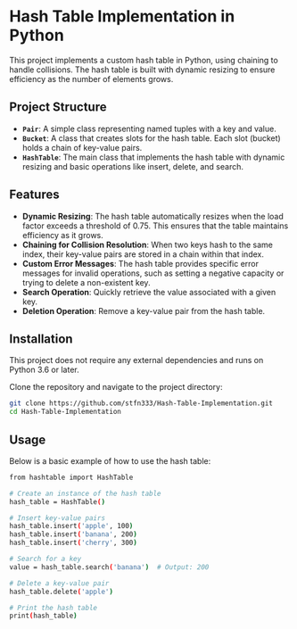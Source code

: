 # Hash Table Implementation in Python

This project implements a custom hash table in Python, using chaining to handle collisions. The hash table is built with dynamic resizing to ensure efficiency as the number of elements grows.

## Project Structure

- **`Pair`**: A simple class representing named tuples with a key and value.
- **`Bucket`**: A class that creates slots for the hash table. Each slot (bucket) holds a chain of key-value pairs.
- **`HashTable`**: The main class that implements the hash table with dynamic resizing and basic operations like insert, delete, and search.

## Features

- **Dynamic Resizing**: The hash table automatically resizes when the load factor exceeds a threshold of 0.75. This ensures that the table maintains efficiency as it grows.
- **Chaining for Collision Resolution**: When two keys hash to the same index, their key-value pairs are stored in a chain within that index.
- **Custom Error Messages**: The hash table provides specific error messages for invalid operations, such as setting a negative capacity or trying to delete a non-existent key.
- **Search Operation**: Quickly retrieve the value associated with a given key.
- **Deletion Operation**: Remove a key-value pair from the hash table.

## Installation

This project does not require any external dependencies and runs on Python 3.6 or later.

Clone the repository and navigate to the project directory:

```bash
git clone https://github.com/stfn333/Hash-Table-Implementation.git
cd Hash-Table-Implementation
```

## Usage

Below is a basic example of how to use the hash table:

```bash
from hashtable import HashTable

# Create an instance of the hash table
hash_table = HashTable()

# Insert key-value pairs
hash_table.insert('apple', 100)
hash_table.insert('banana', 200)
hash_table.insert('cherry', 300)

# Search for a key
value = hash_table.search('banana')  # Output: 200

# Delete a key-value pair
hash_table.delete('apple')

# Print the hash table
print(hash_table)
```
